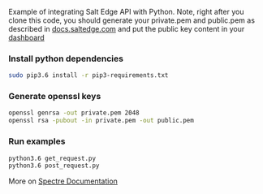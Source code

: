 Example of integrating Salt Edge API with Python.
Note, right after you clone this code, you should generate your private.pem and public.pem as described in [docs.saltedge.com](https://docs.saltedge.com/guides/signature/) and put the public key content in your [dashboard](https://www.saltedge.com/keys_and_secrets)

### Install python dependencies

```sh
sudo pip3.6 install -r pip3-requirements.txt
```

### Generate openssl keys

```sh
openssl genrsa -out private.pem 2048
openssl rsa -pubout -in private.pem -out public.pem
```

### Run examples

```sh
python3.6 get_request.py
python3.6 post_request.py
```

More on [Spectre Documentation](https://docs.saltedge.com/)
